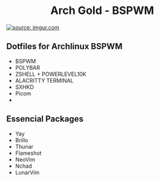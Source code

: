 <h1 align="center"> 
     Arch Gold - BSPWM
</h1>

<a href="https://i.imgur.com/eBpqImu.png"><img src="https://i.imgur.com/eBpqImu.png" title="source: imgur.com" /></a>

<h2>Dotfiles for Archlinux BSPWM</h2>

<ul>
  <li>BSPWM</li>
  <li>POLYBAR</li>
  <li>ZSHELL + POWERLEVEL10K</li>
  <li>ALACRITTY TERMINAL</li>
  <li>SXHKD</li>

  <li>Picom<li>
</ul> 

<h2>Essencial Packages</h2>

<ul>
  <li>Yay</li>
  <li>Brillo</li>
  <li>Thunar</li>
  <li>Flameshot</li>
  <li>NeoVim</li>
  <li>Nchad</li>
  <li>LunarVim</li>
</ul> 
